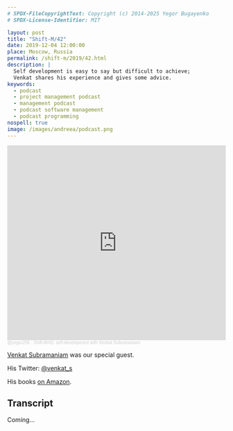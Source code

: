 ```yaml
---
# SPDX-FileCopyrightText: Copyright (c) 2014-2025 Yegor Bugayenko
# SPDX-License-Identifier: MIT

layout: post
title: "Shift-M/42"
date: 2019-12-04 12:00:00
place: Moscow, Russia
permalink: /shift-m/2019/42.html
description: |
  Self development is easy to say but difficult to achieve;
  Venkat shares his experience and gives some advice.
keywords:
  - podcast
  - project management podcast
  - management podcast
  - podcast software management
  - podcast programming
nospell: true
image: /images/andreea/podcast.png
---
```


<iframe width="100%" height="450" scrolling="no" frameborder="no" allow="autoplay" src="https://w.soundcloud.com/player/?url=https%3A//api.soundcloud.com/tracks/725690338&color=%23ff5500&auto_play=false&hide_related=false&show_comments=true&show_user=true&show_reposts=false&show_teaser=true&visual=true"></iframe><div style="font-size: 10px; color: #cccccc;line-break: anywhere;word-break: normal;overflow: hidden;white-space: nowrap;text-overflow: ellipsis; font-family: Interstate,Lucida Grande,Lucida Sans Unicode,Lucida Sans,Garuda,Verdana,Tahoma,sans-serif;font-weight: 100;"><a href="https://soundcloud.com/yegor256" title="@yegor256" target="_blank" style="color: #cccccc; text-decoration: none;">@yegor256</a> · <a href="https://soundcloud.com/yegor256/shift-m42-self-development-with-venkat-subramaniam" title="Shift-M/42: self-development with Venkat Subramaniam" target="_blank" style="color: #cccccc; text-decoration: none;">Shift-M/42: self-development with Venkat Subramaniam</a></div>

[Venkat Subramaniam](https://twitter.com/venkat_s) was our special guest.

His Twitter: [@venkat_s](https://twitter.com/venkat_s)

His books [on Amazon](https://www.amazon.com/Venkat-Subramaniam/e/B001JOS4R2).

## Transcript

Coming...

